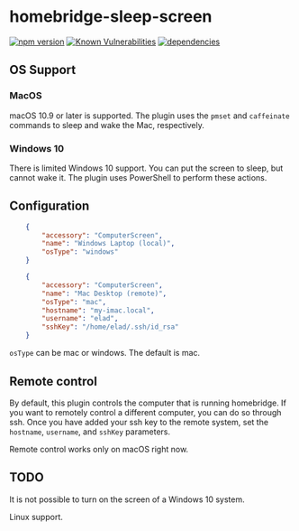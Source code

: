 # homebridge-sleep-screen

[![npm version](https://badge.fury.io/js/homebridge-standby-screen.svg)](https://badge.fury.io/js/homebridge-standby-screen)
[![Known Vulnerabilities](https://snyk.io/test/github/elad-lachmi/homebridge-sleep-screen/badge.svg?targetFile=package.json)](https://snyk.io/test/github/elad-lachmi/homebridge-sleep-screen?targetFile=package.json)
[![dependencies](https://david-dm.org/elad-lachmi/homebridge-sleep-screen.svg)]()

## OS Support

### MacOS

macOS 10.9 or later is supported. The plugin uses the `pmset` and `caffeinate` commands to
sleep and wake the Mac, respectively.

### Windows 10

There is limited Windows 10 support. You can put the screen to sleep, but cannot wake it.
The plugin uses PowerShell to perform these actions.

## Configuration

```json
    {
        "accessory": "ComputerScreen",
        "name": "Windows Laptop (local)",
        "osType": "windows"
    }
```

```json
    {
        "accessory": "ComputerScreen",
        "name": "Mac Desktop (remote)",
        "osType": "mac",
        "hostname": "my-imac.local",
        "username": "elad",
        "sshKey": "/home/elad/.ssh/id_rsa"
    }
```

`osType` can be mac or windows. The default is mac.

## Remote control

By default, this plugin controls the computer that is running homebridge. If you want to
remotely control a different computer, you can do so through ssh. Once you have added your
ssh key to the remote system, set the `hostname`, `username`, and `sshKey` parameters.

Remote control works only on macOS right now.

## TODO

It is not possible to turn on the screen of a Windows 10 system.

Linux support.